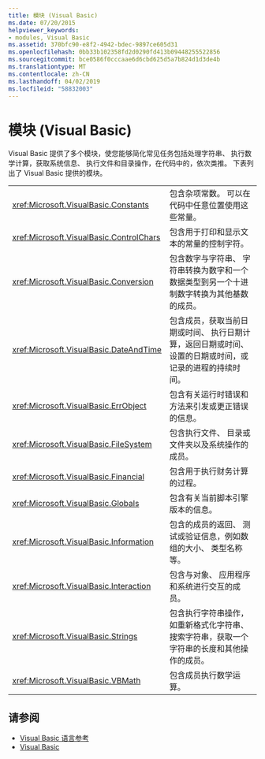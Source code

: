 ```yaml
---
title: 模块 (Visual Basic)
ms.date: 07/20/2015
helpviewer_keywords:
- modules, Visual Basic
ms.assetid: 370bfc90-e8f2-4942-bdec-9897ce605d31
ms.openlocfilehash: 0bb33b102358fd2d0290fd413b09448255522856
ms.sourcegitcommit: bce0586f0cccaae6d6cbd625d5a7b824d1d3de4b
ms.translationtype: MT
ms.contentlocale: zh-CN
ms.lasthandoff: 04/02/2019
ms.locfileid: "58832003"
---
```

# <a name="modules-visual-basic"></a>模块 (Visual Basic)
Visual Basic 提供了多个模块，使您能够简化常见任务包括处理字符串、 执行数学计算，获取系统信息、 执行文件和目录操作，在代码中的，依次类推。 下表列出了 Visual Basic 提供的模块。  
  
|||  
|---|---|  
|<xref:Microsoft.VisualBasic.Constants>|包含杂项常数。 可以在代码中任意位置使用这些常量。|  
|<xref:Microsoft.VisualBasic.ControlChars>|包含用于打印和显示文本的常量的控制字符。|  
|<xref:Microsoft.VisualBasic.Conversion>|包含数字与字符串、 字符串转换为数字和一个数据类型到另一个十进制数字转换为其他基数的成员。|  
|<xref:Microsoft.VisualBasic.DateAndTime>|包含成员，获取当前日期或时间、 执行日期计算，返回日期或时间、 设置的日期或时间，或记录的进程的持续时间。|  
|<xref:Microsoft.VisualBasic.ErrObject>|包含有关运行时错误和方法来引发或更正错误的信息。|  
|<xref:Microsoft.VisualBasic.FileSystem>|包含执行文件、 目录或文件夹以及系统操作的成员。|  
|<xref:Microsoft.VisualBasic.Financial>|包含用于执行财务计算的过程。|  
|<xref:Microsoft.VisualBasic.Globals>|包含有关当前脚本引擎版本的信息。|  
|<xref:Microsoft.VisualBasic.Information>|包含的成员的返回、 测试或验证信息，例如数组的大小、 类型名称等。|  
|<xref:Microsoft.VisualBasic.Interaction>|包含与对象、 应用程序和系统进行交互的成员。|  
|<xref:Microsoft.VisualBasic.Strings>|包含执行字符串操作，如重新格式化字符串、 搜索字符串，获取一个字符串的长度和其他操作的成员。|  
|<xref:Microsoft.VisualBasic.VBMath>|包含成员执行数学运算。|  
  
## <a name="see-also"></a>请参阅

- [Visual Basic 语言参考](../../visual-basic/language-reference/index.md)
- [Visual Basic](../../visual-basic/index.md)
